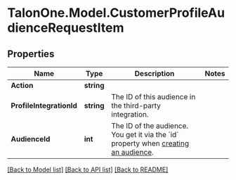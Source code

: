 # TalonOne.Model.CustomerProfileAudienceRequestItem
## Properties

Name | Type | Description | Notes
------------ | ------------- | ------------- | -------------
**Action** | **string** |  | 
**ProfileIntegrationId** | **string** | The ID of this audience in the third-party integration. | 
**AudienceId** | **int** | The ID of the audience. You get it via the &#x60;id&#x60; property when [creating an audience](#operation/createAudienceV2). | 

[[Back to Model list]](../README.md#documentation-for-models) [[Back to API list]](../README.md#documentation-for-api-endpoints) [[Back to README]](../README.md)

